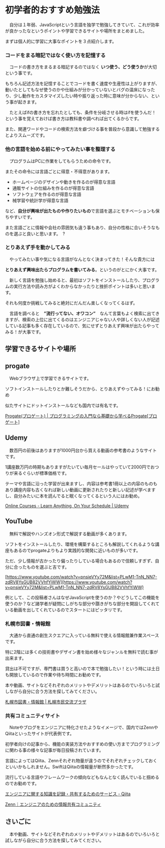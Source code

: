 # 初学者的おすすめ勉強法

　自分は１年弱、JavaScriptという言語を独学で勉強してきていて、これが効率が良かったなというポイントや学習できるサイトや場所をまとめました。

まずは個人的に学習に大事なポイントを３点紹介します。

### コードをまる暗記ではなく使い方を記憶する

　コードの書き方をまるまる暗記するのではなく **いつ使う、どう使うか**が大切という事です。

もちろん記述方法を記憶することでコードを書く速度や生産性は上がりますが、動いたとしてもなぜ使うのかや仕組みが分かっていないとバグの温床になったり、少し動作をカスタマイズしたい時や振り返った時に意味が分からない、という事が起きます。

　たとえばifの書き方を忘れたとしても、条件を分岐させる時はifを使うんだ！という事を覚えておけば書き方は教科書や調べれば出てくるからです。

また、関連ワードやコードの検索方法を癖づける事を普段から意識して勉強するとよりスムーズです。

### 他の言語を始める前にやってみたい事を整理する

　プログラムはPCに作業をしてもらうための命令です。

またその命令には言語ごとに得意・不得意があります。

- ホームページのデザインや動きを作るのが得意な言語
- 通販サイトの仕組みを作るのが得意な言語
- ソフトウェアを作るのが得意な言語
- 械学習や統計学が得意な言語

など、**自分が興味が出たものや作りたいもの**で言語を選ぶとモチベーションも保ちやすいです。

また言語ごとに情報や会社の雰囲気も違う事もあり、自分の性格に合いそうなものを選ぶと良いと思います。　?

### とりあえず手を動かしてみる

　やってみたい事や気になる言語がなんとなく決まってきた！そんな貴方には

**とりあえず興味出たらプログラムを書いてみる**。というのがとにかく大事です。

　新しく言語を勉強し始めると、最初はソフトをインストールしたり、プログラムの実行方法や読み方がよくわからなかったりと挫折ポイントは多いと思います。

それも何度か挑戦してみると絶対にだんだん楽しくなってくるはず。

　言語を調べると　**”流行ってない、オワコン”**　なんて言葉もよく検索に出てきますが、検索の上位に出てくるのはエンジニアじゃない人や詳しくない人が記述している記事も多く存在しているので、気にせずとりあえず興味が出たらやってみる！が大事です。

## 学習できるサイトや場所

## progate

　Webブラウザ上で学習できるサイトです。

ソフトインストールしたりとか難しそうだから、とりあえずやってみる！にお勧め

似たサイトにドットインストールなども国内では有名です。

[Progate(プロゲート) | プログラミングの入門なら基礎から学べるProgate[プロゲート]](https://prog-8.com/)

## Udemy

　数百円の前後はありますが1000円台から買える動画の参考書のようなサイトです。

1講座数万円の時期もありますがたいてい毎月セールはやっていて2000円でおつりが来るぐらいが標準価格です。

テーマや言語に沿った学習が出来ますし、内容は参考書1冊以上の内容のものもあり講座内容も古くなれば新しい動画に更新されたりと新しい記述が学べますし、自分みたいに本を読んでると眠くなってくるという人にはお勧め。

[Online Courses - Learn Anything, On Your Schedule | Udemy](https://www.udemy.com/)

## YouTube

　無料で解説やハンズオン形式で解説する動画が多くあります。

ソフトをインストールしたり、環境を構築するところも解説してくれるような講座もあるのでprogateよりもより実践的な開発に近いものが多いです。

ただ、少し情報が古かったり偏ったりしている場合もあるので信頼しすぎず、自分に合ったものを選ぶと吉です。

[https://www.youtube.com/watch?v=pnsieVYy72M&list=PLwM1-TnN_NN7-zdRV8YsGUB82VVhfYiWW](https://www.youtube.com/watch?v=pnsieVYy72M&list=PLwM1-TnN_NN7-zdRV8YsGUB82VVhfYiWW)

例として、この投稿者さんはなぜJavaScriptを使うのか？やどうしてこの機能を使うのか？など諸学者が疑問にしがちな部分や躓きがちな部分を開設してくれている動画を出してくれているのでスタートにはピッタリです。

### 札幌市図書・情報館

　大通から直通の創生スクエアに入っている無料で使える情報館兼作業スペースです。

特に2階には多くの技術書やデザイン書を始め様々なジャンルを無料で読む事が出来ます。

貸出は不可ですが、専門書は買うと高いので本で勉強したい！という時には土日も開放しているので作業や待ち時間にお勧めです。

本や動画、サイトなどそれぞれのメリットやデメリットはあるのでいろいろと試しながら自分に合う方法を探してみてください。

[札幌市図書・情報館 | 札幌市民交流プラザ](https://www.sapporo-community-plaza.jp/library.html)

### 共有コミュニティサイト

　Noteやブログをエンジニアに特化させたようなイメージで、国内ではZennやQiitaといったサイトが代表例です。

初学者向けの記事から、機能の実装方法やおすすめの使い方までプログラミングに関わる事の様々な記事が毎日投稿されています。

言語によってはQiita、Zennそれぞれ物量が違うのでそれぞれチェックしておくといいかもしれません。SwiftはQiitaの情報量が断然多かったです。

流行している言語やフレームワークの傾向などもなんとなく読んでいると掴めるのでお勧めです。

[エンジニアに関する知識を記録・共有するためのサービス - Qiita](https://qiita.com/)

[Zenn｜エンジニアのための情報共有コミュニティ](https://zenn.dev/)

## さいごに

　本や動画、サイトなどそれぞれのメリットやデメリットはあるのでいろいろと試しながら自分に合う方法を探してみてください。
